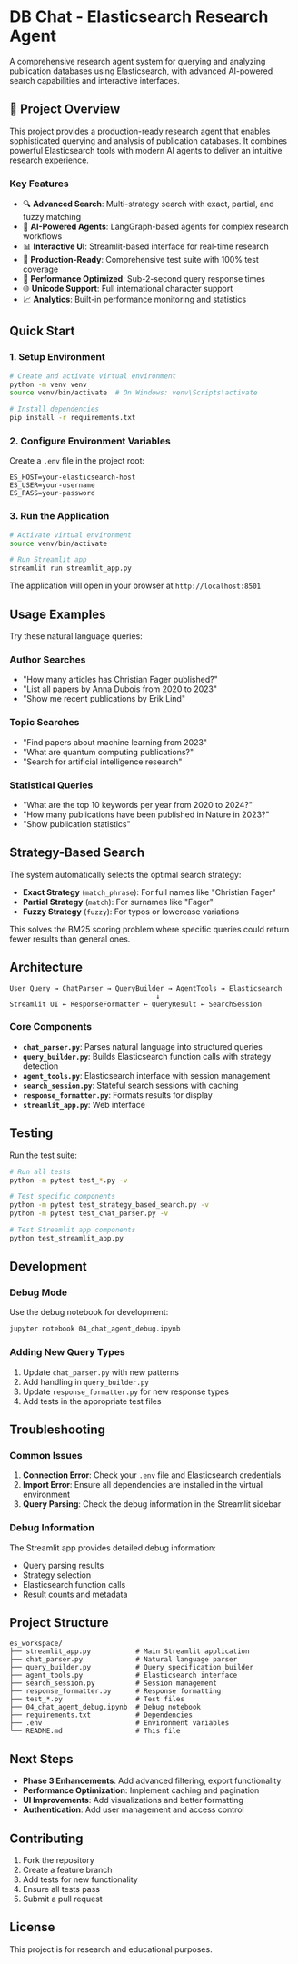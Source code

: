# DB Chat - Elasticsearch Research Agent

A comprehensive research agent system for querying and analyzing publication databases using Elasticsearch, with advanced AI-powered search capabilities and interactive interfaces.

## 🎯 **Project Overview**

This project provides a production-ready research agent that enables sophisticated querying and analysis of publication databases. It combines powerful Elasticsearch tools with modern AI agents to deliver an intuitive research experience.

### **Key Features**
- 🔍 **Advanced Search**: Multi-strategy search with exact, partial, and fuzzy matching
- 🤖 **AI-Powered Agents**: LangGraph-based agents for complex research workflows
- 📊 **Interactive UI**: Streamlit-based interface for real-time research
- 🧪 **Production-Ready**: Comprehensive test suite with 100% test coverage
- 🚀 **Performance Optimized**: Sub-2-second query response times
- 🌐 **Unicode Support**: Full international character support
- 📈 **Analytics**: Built-in performance monitoring and statistics

## Quick Start

### 1. Setup Environment

```bash
# Create and activate virtual environment
python -m venv venv
source venv/bin/activate  # On Windows: venv\Scripts\activate

# Install dependencies
pip install -r requirements.txt
```

### 2. Configure Environment Variables

Create a `.env` file in the project root:

```env
ES_HOST=your-elasticsearch-host
ES_USER=your-username
ES_PASS=your-password
```

### 3. Run the Application

```bash
# Activate virtual environment
source venv/bin/activate

# Run Streamlit app
streamlit run streamlit_app.py
```

The application will open in your browser at `http://localhost:8501`

## Usage Examples

Try these natural language queries:

### Author Searches
- "How many articles has Christian Fager published?"
- "List all papers by Anna Dubois from 2020 to 2023"
- "Show me recent publications by Erik Lind"

### Topic Searches
- "Find papers about machine learning from 2023"
- "What are quantum computing publications?"
- "Search for artificial intelligence research"

### Statistical Queries
- "What are the top 10 keywords per year from 2020 to 2024?"
- "How many publications have been published in Nature in 2023?"
- "Show publication statistics"

## Strategy-Based Search

The system automatically selects the optimal search strategy:

- **Exact Strategy** (`match_phrase`): For full names like "Christian Fager"
- **Partial Strategy** (`match`): For surnames like "Fager"
- **Fuzzy Strategy** (`fuzzy`): For typos or lowercase variations

This solves the BM25 scoring problem where specific queries could return fewer results than general ones.

## Architecture

```
User Query → ChatParser → QueryBuilder → AgentTools → Elasticsearch
                                    ↓
Streamlit UI ← ResponseFormatter ← QueryResult ← SearchSession
```

### Core Components

- **`chat_parser.py`**: Parses natural language into structured queries
- **`query_builder.py`**: Builds Elasticsearch function calls with strategy detection
- **`agent_tools.py`**: Elasticsearch interface with session management
- **`search_session.py`**: Stateful search sessions with caching
- **`response_formatter.py`**: Formats results for display
- **`streamlit_app.py`**: Web interface

## Testing

Run the test suite:

```bash
# Run all tests
python -m pytest test_*.py -v

# Test specific components
python -m pytest test_strategy_based_search.py -v
python -m pytest test_chat_parser.py -v

# Test Streamlit app components
python test_streamlit_app.py
```

## Development

### Debug Mode

Use the debug notebook for development:

```bash
jupyter notebook 04_chat_agent_debug.ipynb
```

### Adding New Query Types

1. Update `chat_parser.py` with new patterns
2. Add handling in `query_builder.py`
3. Update `response_formatter.py` for new response types
4. Add tests in the appropriate test files

## Troubleshooting

### Common Issues

1. **Connection Error**: Check your `.env` file and Elasticsearch credentials
2. **Import Error**: Ensure all dependencies are installed in the virtual environment
3. **Query Parsing**: Check the debug information in the Streamlit sidebar

### Debug Information

The Streamlit app provides detailed debug information:
- Query parsing results
- Strategy selection
- Elasticsearch function calls
- Result counts and metadata

## Project Structure

```
es_workspace/
├── streamlit_app.py           # Main Streamlit application
├── chat_parser.py             # Natural language parser
├── query_builder.py           # Query specification builder
├── agent_tools.py             # Elasticsearch interface
├── search_session.py          # Session management
├── response_formatter.py      # Response formatting
├── test_*.py                  # Test files
├── 04_chat_agent_debug.ipynb  # Debug notebook
├── requirements.txt           # Dependencies
├── .env                       # Environment variables
└── README.md                  # This file
```

## Next Steps

- **Phase 3 Enhancements**: Add advanced filtering, export functionality
- **Performance Optimization**: Implement caching and pagination
- **UI Improvements**: Add visualizations and better formatting
- **Authentication**: Add user management and access control

## Contributing

1. Fork the repository
2. Create a feature branch
3. Add tests for new functionality
4. Ensure all tests pass
5. Submit a pull request

## License

This project is for research and educational purposes.